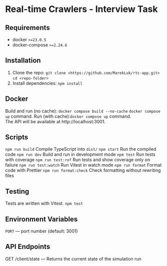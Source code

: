 # Real-time Crawlers - Interview Task

## Requirements

- docker `>=23.0.5`
- docker-compose `>=2.24.6`

## Installation

1. Clone the repo: `git clone <https://github.com/MarekLuk/rtc-app.git>` `cd <repo-folder>`
2. Install dependencies: `npm install`

## Docker

Build and run (no cache): `docker compose build --no-cache` `docker compose up` command.
Run (with cache):`docker compose up` command.  
The API will be available at http://localhost:3001.

## Scripts

`npm run build` Compile TypeScript into `dist/`
`npm start` Run the compiled code
`npm run dev` Build and run in development mode
`npm test` Run tests with coverage
`npm run test:rof` Run tests and show coverage only on failure
`npm run test:watch` Run Vitest in watch mode
`npm run format` Format code with Prettier
`npm run format:check` Check formatting without rewriting files

## Testing

Tests are written with Vitest.
`npm test`

## Environment Variables

`PORT` — port number (default: 3001)

## API Endpoints

GET /client/state — Returns the current state of the simulation run
